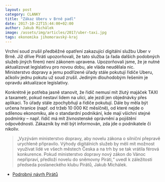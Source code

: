 ```yaml
---
layout: post
category: CLANKY
title: "Zákaz Uberu v Brně padl"
date: 2017-10-22T15:44:00+02:00
author: Jakub Michálek
image: /assets/img/articles/2017/uber-taxi.jpg
tags: ekonomika jihomoravský-kraj
---
```


Vrchní soud zrušil předběžné opatření zakazující digitální službu Uber v Brně. Již dříve Piráti upozorňovali, že tato služba (a řada dalších podobných služeb jiných firem) není zákonem upravena. Upozorňovali jsme, že je nutné aktualizovat legislativu pro novou dobu, ale vláda neudělala nic. Ministerstvo dopravy a jemu podřízené úřady stále pokutují řidiče Uberu, ačkoliv jednu pokutu už soud zrušil. Jediným dlouhodobým řešením je opravdu aktualizace legislativy.

Konkrétně je potřeba jasně stanovit, že řidič nemusí mít žlutý majáček TAXI a taxametr, pokud nestaví lidem na ulici, ale jezdí jen objednávky přes aplikaci. To úřady stále zpochybňují a řidiče pokutují. Dále by měla být určena hranice (např. od tržeb 10 000 Kč měsíčně), od které nejde o sdílenou ekonomiku, ale o standardní podnikání, kde mají všichni stejné podmínky – např. řidič má mít živnostenské oprávnění a pojištění odpovědnosti. Zákazník by měl být informován, zda jde o podnikatele či nikoliv.

> „Vyzývám ministerstvo dopravy, aby novelu zákona o silniční přepravě urychleně připravilo. Výhody digitálních služeb by měli mít možnost využívat lidé ve všech městech Česka a na trh by se tak vrátila férová konkurence. Pokud ministerstvo dopravy nový zákon do Vánoc nepřipraví, předloží novelu do sněmovny Piráti,“ uvedl k záležitosti předseda poslaneckého klubu Pirátů, Jakub Michálek. 

* [Podrobný návrh Pirátů](https://praha.pirati.cz/sdilena-ekonomika.html)
